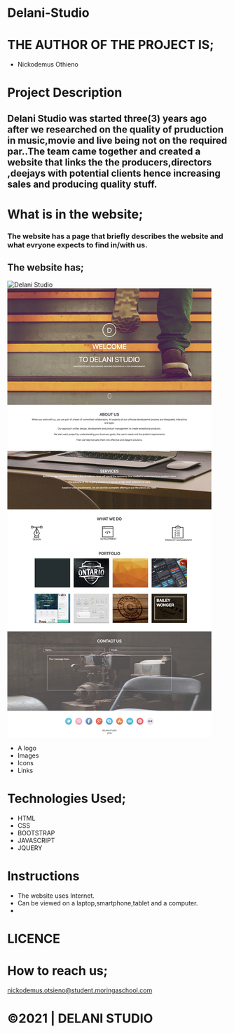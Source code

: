 # Delani-Studio
# THE AUTHOR OF THE PROJECT IS;
* Nickodemus Othieno


# Project Description
## Delani Studio was started three(3) years ago after we researched on the quality of pruduction in music,movie and live being not on the required par..The team came together and created a website that links the the producers,directors ,deejays with potential clients hence increasing sales and producing quality stuff.

# What is in the website;
### The website has a page that briefly describes the website and what evryone expects to find in/with us.
## The website has;
![Delani Studio](file:///home/moringa/Desktop/Delani-Studio/Assets/Delani%20Studio.jpg)
<img src="/Assets/Delani Studio.jpg" alt="Delani Studio"/>
* A logo
* Images
* Icons
* Links
# Technologies Used;
* HTML
* CSS
* BOOTSTRAP
* JAVASCRIPT
* JQUERY
# Instructions
* The website uses Internet.
* Can be viewed on a laptop,smartphone,tablet and a computer.
* 
# LICENCE

# How to reach us;
nickodemus.otsieno@student.moringaschool.com

# &copy;2021 | DELANI STUDIO